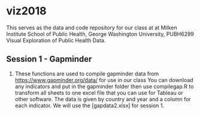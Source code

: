 # viz2018
This serves as the data and code repository for our class at at Milken Institute School of Public Health, George Washington University, PUBH6299 Visual Exploration of Public Health Data.

## Session 1 - Gapminder

1. These functions are used to compile gapminder data from https://www.gapminder.org/data/ for use in our class 
You can download any indicators and put in the gapminder folder then use compilegap.R to transform all sheets to one excel file that you can use for Tableau or other software.  The data is given by country and year and a column for each indicator. We will use the [gapdata2.xlsx] for session 1.


